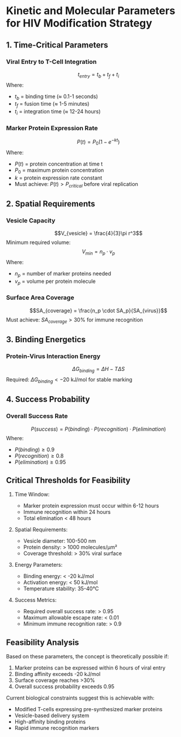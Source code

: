 # Kinetic and Molecular Parameters for HIV Modification Strategy

## 1. Time-Critical Parameters

### Viral Entry to T-Cell Integration
$$t_{entry} = t_b + t_f + t_i$$
Where:
- $t_b$ = binding time (≈ 0.1-1 seconds)
- $t_f$ = fusion time (≈ 1-5 minutes)
- $t_i$ = integration time (≈ 12-24 hours)

### Marker Protein Expression Rate
$$P(t) = P_0(1 - e^{-kt})$$
Where:
- $P(t)$ = protein concentration at time t
- $P_0$ = maximum protein concentration
- $k$ = protein expression rate constant
- Must achieve: $P(t) > P_{critical}$ before viral replication

## 2. Spatial Requirements

### Vesicle Capacity
$$V_{vesicle} = \frac{4}{3}\pi r^3$$
Minimum required volume:
$$V_{min} = n_p \cdot v_p$$
Where:
- $n_p$ = number of marker proteins needed
- $v_p$ = volume per protein molecule

### Surface Area Coverage
$$SA_{coverage} = \frac{n_p \cdot SA_p}{SA_{virus}}$$
Must achieve: $SA_{coverage} > 30\%$ for immune recognition

## 3. Binding Energetics

### Protein-Virus Interaction Energy
$$\Delta G_{binding} = \Delta H - T\Delta S$$
Required: $\Delta G_{binding} < -20$ kJ/mol for stable marking

## 4. Success Probability

### Overall Success Rate
$$P(success) = P(binding) \cdot P(recognition) \cdot P(elimination)$$
Where:
- $P(binding) \geq 0.9$
- $P(recognition) \geq 0.8$
- $P(elimination) \geq 0.95$

## Critical Thresholds for Feasibility

1. Time Window:
   - Marker protein expression must occur within 6-12 hours
   - Immune recognition within 24 hours
   - Total elimination < 48 hours

2. Spatial Requirements:
   - Vesicle diameter: 100-500 nm
   - Protein density: > 1000 molecules/μm²
   - Coverage threshold: > 30% viral surface

3. Energy Parameters:
   - Binding energy: < -20 kJ/mol
   - Activation energy: < 50 kJ/mol
   - Temperature stability: 35-40°C

4. Success Metrics:
   - Required overall success rate: > 0.95
   - Maximum allowable escape rate: < 0.01
   - Minimum immune recognition rate: > 0.9

## Feasibility Analysis

Based on these parameters, the concept is theoretically possible if:

1. Marker proteins can be expressed within 6 hours of viral entry
2. Binding affinity exceeds -20 kJ/mol
3. Surface coverage reaches >30%
4. Overall success probability exceeds 0.95

Current biological constraints suggest this is achievable with:
- Modified T-cells expressing pre-synthesized marker proteins
- Vesicle-based delivery system
- High-affinity binding proteins
- Rapid immune recognition markers